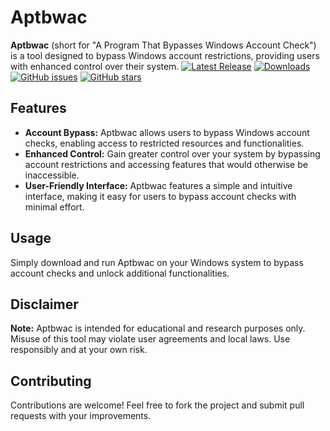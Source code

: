 # Aptbwac

**Aptbwac** (short for "A Program That Bypasses Windows Account Check") is a tool designed to bypass Windows account restrictions, providing users with enhanced control over their system. 
[![Latest Release](https://img.shields.io/github/v/Imistrz21/Aptbwac/releases)](https://github.com/Imistrz21/Aptbwac/releases)
[![Downloads](https://img.shields.io/badge/downloads-X-brightgreen)](https://github.com/Imistrz21/Aptbwac/releases)
[![GitHub issues](https://img.shields.io/github/issues/Imistrz21/Aptbwac)](https://github.com/Imistrz21/Aptbwac/issues)
[![GitHub stars](https://img.shields.io/github/stars/Imistrz21/Aptbwac)](https://github.com/Imistrz21/Aptbwac/stargazers)
## Features
- **Account Bypass:** Aptbwac allows users to bypass Windows account checks, enabling access to restricted resources and functionalities.
- **Enhanced Control:** Gain greater control over your system by bypassing account restrictions and accessing features that would otherwise be inaccessible.
- **User-Friendly Interface:** Aptbwac features a simple and intuitive interface, making it easy for users to bypass account checks with minimal effort.

## Usage
Simply download and run Aptbwac on your Windows system to bypass account checks and unlock additional functionalities.

## Disclaimer
**Note:** Aptbwac is intended for educational and research purposes only. Misuse of this tool may violate user agreements and local laws. Use responsibly and at your own risk.

## Contributing
Contributions are welcome! Feel free to fork the project and submit pull requests with your improvements.
